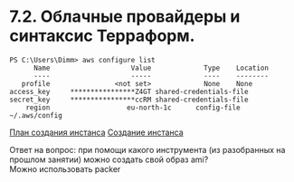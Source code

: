 # 7.2. Облачные провайдеры и синтаксис Терраформ.


```
PS C:\Users\Dimm> aws configure list
      Name                    Value             Type    Location
      ----                    -----             ----    --------
   profile                <not set>             None    None
access_key     ****************Z4GT shared-credentials-file
secret_key     ****************ccRM shared-credentials-file
    region                   eu-north-1c      config-file    ~/.aws/config

```

[План создания инстанса](https://github.com/Dmitriy-rzn/Homework/blob/main/7.2/plan.PNG)
[Cоздание инстанса](https://github.com/Dmitriy-rzn/Homework/blob/main/7.2/terraform_applay.PNG)


Ответ на вопрос: при помощи какого инструмента (из разобранных на прошлом занятии) можно создать свой образ ami?  
Можно использовать packer




